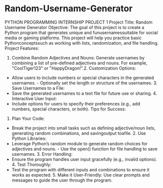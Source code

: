 # Random-Username-Generator
PYTHON PROGRAMMING INTERNSHIP PROJECT 1
Project Title: Random Username Generator
Objective: The goal of this project is to create a Python program that generates unique and funusernamessuitable for social media or gaming platforms. This project will help you practice basic Pythonconceptssuch as working with lists, randomization, and file handling. Project Features:
1. Combine Random Adjectives and Nouns:
Generate usernames by combining a list of pre-defined adjectives and nouns. For example, "CoolTiger123" or "HappyDragon!".2. Customization Options:
- Allow users to include numbers or special characters in the generated usernames. - Optionally set the length or structure of the usernames. 3. Save Usernames to a File:
- Save the generated usernames to a text file for future use or sharing. 4. Interactive User Input:
- Include options for users to specify their preferences (e.g., add numbers, special characters, or both). Tips for Success:
1. Plan Your Code:
- Break the project into small tasks such as defining adjective/noun lists, generating random combinations, and savingoutput toafile. 2. Use Python Libraries:
- Leverage Python’s random module to generate random choices for adjectives and nouns. - Use the open() function for file handling to save usernames. 3. Error Handling:
- Ensure the program handles user input gracefully (e.g., invalid options). 4. Test Thoroughly:
- Test the program with different inputs and combinations to ensure it works as expected. 5. Make it User-Friendly:
Use clear prompts and messages to guide the user through the program.
